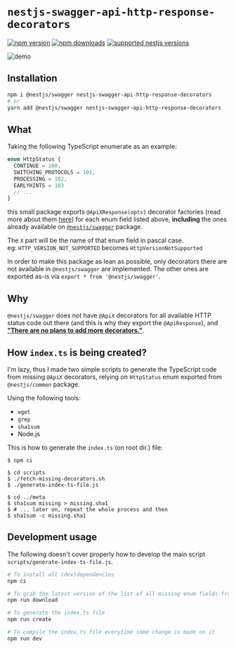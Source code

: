 # `nestjs-swagger-api-http-response-decorators`

[![npm version](https://img.shields.io/npm/v/nestjs-swagger-api-http-response-decorators.svg)](https://www.npmjs.com/package/nestjs-swagger-api-http-response-decorators)
[![npm downloads](https://img.shields.io/npm/dt/nestjs-swagger-api-http-response-decorators.svg)](https://www.npmjs.com/package/nestjs-swagger-api-http-response-decorators)
[![supported nestjs versions](https://img.shields.io/badge/supported_versions-7|8|9|10-873131.svg?logo=nestjs)](https://nestjs.com)

![demo](https://user-images.githubusercontent.com/13461315/137850427-8c36ba4c-1067-4153-92dd-113c042ea21a.png)

## Installation

```bash
npm i @nestjs/swagger nestjs-swagger-api-http-response-decorators
# or
yarn add @nestjs/swagger nestjs-swagger-api-http-response-decorators
```

## What

Taking the following TypeScript enumerate as an example:

```ts
enum HttpStatus {
  CONTINUE = 100,
  SWITCHING_PROTOCOLS = 101,
  PROCESSING = 102,
  EARLYHINTS = 103
  // ...
}
```

this small package exports `@ApiXResponse(opts)` decorator factories (read more about them [here](https://docs.nestjs.com/openapi/decorators)) for each enum field listed above, **including** the ones already available on [`@nestjs/swagger`](https://github.com/nestjs/swagger) package.

The `X` part will be the name of that enum field in pascal case.  
eg: `HTTP_VERSION_NOT_SUPPORTED` becomes `HttpVersionNotSupported`

In order to make this package as lean as possible, only decorators there are not available in `@nestjs/swagger` are implemented.
The other ones are exported as-is via `export * from '@nestjs/swagger'`.

## Why

`@nestjs/swagger` does not have `@ApiX` decorators for all available HTTP status code out there (and this is why they export the `@ApiResponse`), and **["There are no plans to add more decorators."](https://github.com/nestjs/swagger/issues/1501#issuecomment-945644971)**.

## How `index.ts` is being created?

I'm lazy, thus I made two simple scripts to generate the TypeScript code from missing `@ApiX` decorators, relying on `HttpStatus` enum exported from `@nestjs/common` package.

Using the following tools:

- `wget`
- `grep`
- `sha1sum`
- Node.js 

This is how to generate the `index.ts` (on root dir.) file:

```
$ npm ci

$ cd scripts
$ ./fetch-missing-decorators.sh
$ ./generate-index-ts-file.js

$ cd ../meta
$ sha1sum missing > missing.sha1
$ # ... later on, repeat the whole process and then
$ sha1sum -c missing.sha1
```

## Development usage

The following doesn't cover properly how to develop the main script `scripts/generate-index-ts-file.js`.

```bash
# To install all (dev)dependencies
npm ci

# To grab the latest version of the list of all missing enum fields from `@nestjs/swagger` and `@nestjs/common`
npm run download

# To generate the index.ts file
npm run create

# To compile the index.ts file everytime some change is made on it
npm run dev
```
